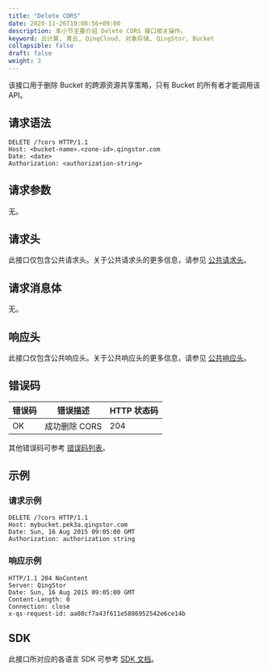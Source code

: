 ```yaml
---
title: "Delete CORS"
date: 2020-11-26T10:08:56+09:00
description: 本小节主要介绍 Delete CORS 接口相关操作。
keyword: 云计算, 青云, QingCloud, 对象存储, QingStor, Bucket
collapsible: false
draft: false
weight: 3
---
```


该接口用于删除 Bucket 的跨源资源共享策略，只有 Bucket 的所有者才能调用该 API。

## 请求语法

```http
DELETE /?cors HTTP/1.1
Host: <bucket-name>.<zone-id>.qingstor.com
Date: <date>
Authorization: <authorization-string>
```

## 请求参数

无。

## 请求头

此接口仅包含公共请求头。关于公共请求头的更多信息，请参见 [公共请求头](/storage/object-storage/api/common_header/#请求头字段-request-header)。

## 请求消息体

无。

## 响应头

此接口仅包含公共响应头。关于公共响应头的更多信息，请参见 [公共响应头](/storage/object-storage/api/common_header/#响应头字段-response-header)。

## 错误码

| 错误码 | 错误描述 | HTTP 状态码 |
| --- | --- | --- |
| OK | 成功删除 CORS | 204 |

其他错误码可参考 [错误码列表](/storage/object-storage/api/error_code/#错误码列表)。

## 示例

### 请求示例

```http
DELETE /?cors HTTP/1.1
Host: mybucket.pek3a.qingstor.com
Date: Sun, 16 Aug 2015 09:05:00 GMT
Authorization: authorization string
```

### 响应示例

```http
HTTP/1.1 204 NoContent
Server: QingStor
Date: Sun, 16 Aug 2015 09:05:00 GMT
Content-Length: 0
Connection: close
x-qs-request-id: aa08cf7a43f611e5886952542e6ce14b
```

## SDK

此接口所对应的各语言 SDK 可参考 [SDK 文档](/storage/object-storage/sdk/)。
